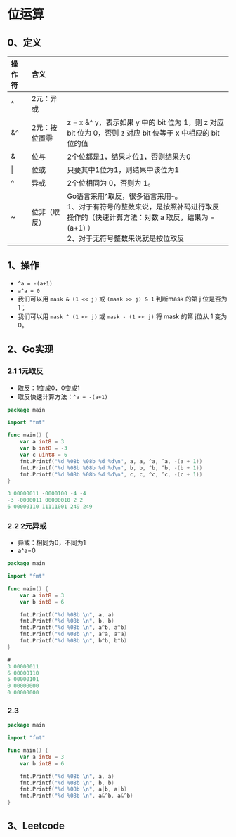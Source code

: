 # 位运算

## 0、定义

| 操作符 | 含义      |                                                                                                        |
|:----|:--------|:-------------------------------------------------------------------------------------------------------|
| ^   | 2元：异或   |                                                                                                        |
| &^  | 2元：按位置零 | z = x &^ y，表示如果 y 中的 bit 位为 1，则 z 对应 bit 位为 0，否则 z 对应 bit 位等于 x 中相应的 bit 位的值                           |
| &   | 位与      | 2个位都是1，结果才位1，否则结果为0                                                                                    |
| \|  | 位或      | 只要其中1位为1，则结果中该位为1                                                                                      |
| ^   | 异或      | 2个位相同为 0，否则为 1。                                                                                        |
| ~   | 位非（取反）  | Go语言采用^取反，很多语言采用`~`。<br />1、对于有符号的整数来说，是按照补码进行取反操作的（快速计算方法：对数 a 取反，结果为 -(a+1) ）<br />2、对于无符号整数来说就是按位取反 |

## 1、操作

- `^a = -(a+1)`
- `a^a = 0`
- 我们可以用 `mask & (1 << j)` 或 `(mask >> j) & 1` 判断mask 的第 j 位是否为 1；
- 我们可以用 `mask ^ (1 << j)` 或 `mask - (1 << j)` 将 mask 的第 j位从 1 变为 0。

## 2、Go实现

### 2.1 1元取反

- 取反：1变成0，0变成1
- 取反快速计算方法：`^a = -(a+1)`

```go
package main

import "fmt"

func main() {
	var a int8 = 3
	var b int8 = -3
	var c uint8 = 6
	fmt.Printf("%d %08b %08b %d %d\n", a, a, ^a, ^a, -(a + 1))
	fmt.Printf("%d %08b %08b %d %d\n", b, b, ^b, ^b, -(b + 1))
	fmt.Printf("%d %08b %08b %d %d\n", c, c, ^c, ^c, -(c + 1))
}

3 00000011 -0000100 -4 -4
-3 -0000011 00000010 2 2
6 00000110 11111001 249 249
```

### 2.2 2元异或

- 异或：相同为0，不同为1
- a^a=0

```go
package main

import "fmt"

func main() {
	var a int8 = 3
	var b int8 = 6

	fmt.Printf("%d %08b \n", a, a)
	fmt.Printf("%d %08b \n", b, b)
	fmt.Printf("%d %08b \n", a^b, a^b)
	fmt.Printf("%d %08b \n", a^a, a^a)
	fmt.Printf("%d %08b \n", b^b, b^b)
}

# 
3 00000011 
6 00000110 
5 00000101 
0 00000000 
0 00000000 
```

### 2.3

```go
package main

import "fmt"

func main() {
	var a int8 = 3
	var b int8 = 6

	fmt.Printf("%d %08b \n", a, a)
	fmt.Printf("%d %08b \n", b, b)
	fmt.Printf("%d %08b \n", a|b, a|b)
	fmt.Printf("%d %08b \n", a&^b, a&^b)
}
```

## 3、Leetcode